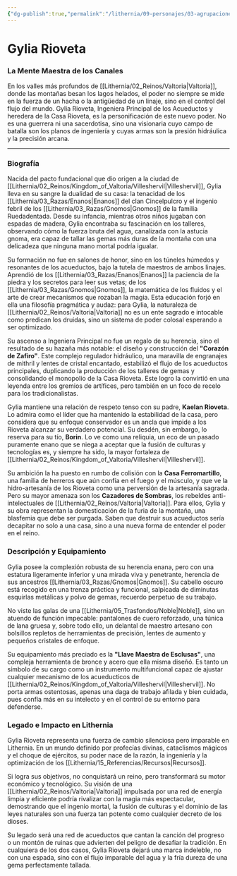 ```yaml
---
{"dg-publish":true,"permalink":"/lithernia/09-personajes/03-agrupaciones/casa-rioveta/gylia-rioveta/","tags":["lithernia","personajes","Casa Noble","Valtoria","Artífice"]}
---
```


# Gylia Rioveta

### La Mente Maestra de los Canales

En los valles más profundos de [[Lithernia/02_Reinos/Valtoria\|Valtoria]], donde las montañas besan los lagos helados, el poder no siempre se mide en la fuerza de un hacha o la antigüedad de un linaje, sino en el control del flujo del mundo. Gylia Rioveta, Ingeniera Principal de los Acueductos y heredera de la Casa Rioveta, es la personificación de este nuevo poder. No es una guerrera ni una sacerdotisa, sino una visionaria cuyo campo de batalla son los planos de ingeniería y cuyas armas son la presión hidráulica y la precisión arcana.

---

### Biografía

Nacida del pacto fundacional que dio origen a la ciudad de [[Lithernia/02_Reinos/Kingdom_of_Valtoria/Villeshervil\|Villeshervil]], Gylia lleva en su sangre la dualidad de su casa: la tenacidad de los [[Lithernia/03_Razas/Enanos\|Enanos]] del clan Cincelpulcro y el ingenio febril de los [[Lithernia/03_Razas/Gnomos\|Gnomos]] de la familia Ruedadentada. Desde su infancia, mientras otros niños jugaban con espadas de madera, Gylia encontraba su fascinación en los talleres, observando cómo la fuerza bruta del agua, canalizada con la astucia gnoma, era capaz de tallar las gemas más duras de la montaña con una delicadeza que ninguna mano mortal podría igualar.

Su formación no fue en salones de honor, sino en los túneles húmedos y resonantes de los acueductos, bajo la tutela de maestros de ambos linajes. Aprendió de los [[Lithernia/03_Razas/Enanos\|Enanos]] la paciencia de la piedra y los secretos para leer sus vetas; de los [[Lithernia/03_Razas/Gnomos\|Gnomos]], la matemática de los fluidos y el arte de crear mecanismos que rozaban la magia. Esta educación forjó en ella una filosofía pragmática y audaz: para Gylia, la naturaleza de [[Lithernia/02_Reinos/Valtoria\|Valtoria]] no es un ente sagrado e intocable como predican los druidas, sino un sistema de poder colosal esperando a ser optimizado.

Su ascenso a Ingeniera Principal no fue un regalo de su herencia, sino el resultado de su hazaña más notable: el diseño y construcción del **"Corazón de Zafiro"**. Este complejo regulador hidráulico, una maravilla de engranajes de mithril y lentes de cristal encantado, estabilizó el flujo de los acueductos principales, duplicando la producción de los talleres de gemas y consolidando el monopolio de la Casa Rioveta. Este logro la convirtió en una leyenda entre los gremios de artífices, pero también en un foco de recelo para los tradicionalistas.

Gylia mantiene una relación de respeto tenso con su padre, **Kaelan Rioveta**. Lo admira como el líder que ha mantenido la estabilidad de la casa, pero considera que su enfoque conservador es un ancla que impide a los Rioveta alcanzar su verdadero potencial. Su desdén, sin embargo, lo reserva para su tío, **Borin**. Lo ve como una reliquia, un eco de un pasado puramente enano que se niega a aceptar que la fusión de culturas y tecnologías es, y siempre ha sido, la mayor fortaleza de [[Lithernia/02_Reinos/Kingdom_of_Valtoria/Villeshervil\|Villeshervil]].

Su ambición la ha puesto en rumbo de colisión con la **Casa Ferromartillo**, una familia de herreros que aún confía en el fuego y el músculo, y que ve la hidro-artesanía de los Rioveta como una perversión de la artesanía sagrada. Pero su mayor amenaza son los **Cazadores de Sombras**, los rebeldes anti-intelectuales de [[Lithernia/02_Reinos/Valtoria\|Valtoria]]. Para ellos, Gylia y su obra representan la domesticación de la furia de la montaña, una blasfemia que debe ser purgada. Saben que destruir sus acueductos sería decapitar no solo a una casa, sino a una nueva forma de entender el poder en el reino.

### Descripción y Equipamiento

Gylia posee la complexión robusta de su herencia enana, pero con una estatura ligeramente inferior y una mirada viva y penetrante, herencia de sus ancestros [[Lithernia/03_Razas/Gnomos\|Gnomos]]. Su cabello oscuro está recogido en una trenza práctica y funcional, salpicada de diminutas esquirlas metálicas y polvo de gemas, recuerdo perpetuo de su trabajo.

No viste las galas de una [[Lithernia/05_Trasfondos/Noble\|Noble]], sino un atuendo de función impecable: pantalones de cuero reforzado, una túnica de lana gruesa y, sobre todo ello, un delantal de maestro artesano con bolsillos repletos de herramientas de precisión, lentes de aumento y pequeños cristales de enfoque.

Su equipamiento más preciado es la **"Llave Maestra de Esclusas"**, una compleja herramienta de bronce y acero que ella misma diseñó. Es tanto un símbolo de su cargo como un instrumento multifuncional capaz de ajustar cualquier mecanismo de los acueducticos de [[Lithernia/02_Reinos/Kingdom_of_Valtoria/Villeshervil\|Villeshervil]]. No porta armas ostentosas, apenas una daga de trabajo afilada y bien cuidada, pues confía más en su intelecto y en el control de su entorno para defenderse.

### Legado e Impacto en Lithernia

Gylia Rioveta representa una fuerza de cambio silenciosa pero imparable en Lithernia. En un mundo definido por profecías divinas, cataclismos mágicos y el choque de ejércitos, su poder nace de la razón, la ingeniería y la optimización de los [[Lithernia/15_Referencias/Recursos\|Recursos]].

Si logra sus objetivos, no conquistará un reino, pero transformará su motor económico y tecnológico. Su visión de una [[Lithernia/02_Reinos/Valtoria\|Valtoria]] impulsada por una red de energía limpia y eficiente podría rivalizar con la magia más espectacular, demostrando que el ingenio mortal, la fusión de culturas y el dominio de las leyes naturales son una fuerza tan potente como cualquier decreto de los dioses.

Su legado será una red de acueductos que cantan la canción del progreso o un montón de ruinas que advierten del peligro de desafiar la tradición. En cualquiera de los dos casos, Gylia Rioveta dejará una marca indeleble, no con una espada, sino con el flujo imparable del agua y la fría dureza de una gema perfectamente tallada.